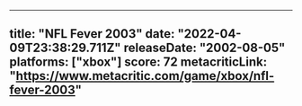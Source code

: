
---
title: "NFL Fever 2003"
date: "2022-04-09T23:38:29.711Z"
releaseDate: "2002-08-05"
platforms: ["xbox"]
score: 72
metacriticLink: "https://www.metacritic.com/game/xbox/nfl-fever-2003"
---
